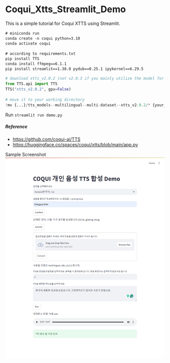 # Coqui_Xtts_Streamlit_Demo

This is a simple tutorial for Coqui XTTS using Streamlit.

```console
# miniconda run
conda create -n coqui python=3.10
conda activate coqui

# according to requirements.txt
pip install TTS
conda install ffmpeg==6.1.1
pip install streamlit==1.38.0 pydub==0.25.1 ipykernel==6.29.5
```

```python
# download xtts_v2.0.2 (not v2.0.3 if you mainly utilize the model for non-English speech)
from TTS.api import TTS
TTS("xtts_v2.0.2", gpu=False)

# move it to your working directory
!mv {...}/tts_models--multilingual--multi-dataset--xtts_v2.0.2/* {your_directory}/tts_models--multilingual--multi-dataset--xtts_v2.0.2/
```

Run ```streamlit run demo.py```

##### Reference
- https://github.com/coqui-ai/TTS
- https://huggingface.co/spaces/coqui/xtts/blob/main/app.py

Sample Screenshot
<img src="sample_screenshot.PNG">
